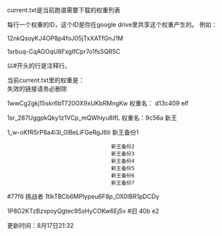 
current.txt是当前跑谱需要下载的权重列表

每行一个权重的ID，这个ID是你在google drive里共享这个权重产生的。
例如：

12nkQsoyKJ4OP8p4foJ05jTxXATfGnJ1M

1srbuq-CqAGOqU8FxgIfCpr7o1fsSQR5C

以#开头的行是注释行。

当前current.txt里的权重是：   
失效的链接请务必删除

1wwCg2gkj15skr6bT720OX9xUKbRMngKw                权重名： d13c409  elf

1sr_287UggpkQky1z1VCp_mQWhiyu8IfL                权重名：9c56a 新王 

1_w-oKfR5rP8a4i3I_0IBeLiFGeRgJ6ti                新王备份1


                                      新王备份2
                                      新王备份3
                                      新王备份4
                                      新王备份5
                                      新王备份6
                                      新王备份7

#77f6 挑战者
1tIkTBCb6MPlypeu6F8p_OX0IBR1pDCDy

1P8G2KTzBzxpoyQgtec9SsHyCOKw6Ej5v      #旧 40b e2

更新时间：8月17日21:32
